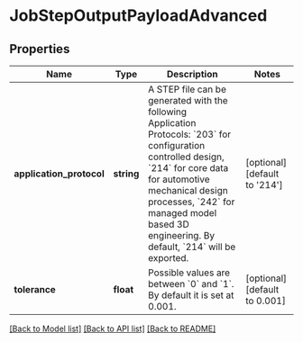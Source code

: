 # JobStepOutputPayloadAdvanced

## Properties
Name | Type | Description | Notes
------------ | ------------- | ------------- | -------------
**application_protocol** | **string** | A STEP file can be generated with the following Application Protocols: &#x60;203&#x60; for configuration controlled design, &#x60;214&#x60; for core data for automotive mechanical design processes, &#x60;242&#x60; for managed model based 3D engineering. By default, &#x60;214&#x60; will be exported. | [optional] [default to '214']
**tolerance** | **float** | Possible values are between &#x60;0&#x60; and &#x60;1&#x60;. By default it is set at 0.001. | [optional] [default to 0.001]

[[Back to Model list]](../README.md#documentation-for-models) [[Back to API list]](../README.md#documentation-for-api-endpoints) [[Back to README]](../README.md)


